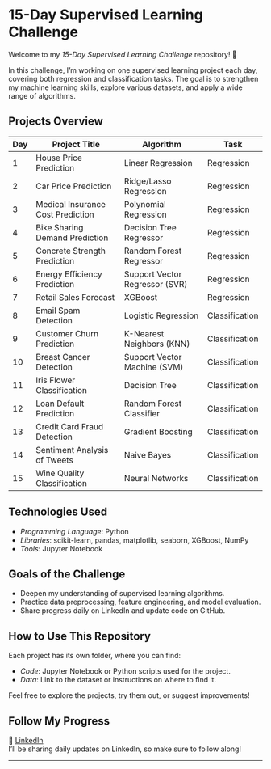 # 15-Day Supervised Learning Challenge

Welcome to my *15-Day Supervised Learning Challenge* repository! 🎯

In this challenge, I’m working on one supervised learning project each day, covering both regression and classification tasks. The goal is to strengthen my machine learning skills, explore various datasets, and apply a wide range of algorithms.

## Projects Overview

| Day | Project Title                            | Algorithm                    | Task         |
|-----|------------------------------------------|------------------------------|--------------|
| 1   | House Price Prediction                   | Linear Regression             | Regression   |
| 2   | Car Price Prediction                     | Ridge/Lasso Regression        | Regression   |
| 3   | Medical Insurance Cost Prediction        | Polynomial Regression         | Regression   |
| 4   | Bike Sharing Demand Prediction           | Decision Tree Regressor       | Regression   |
| 5   | Concrete Strength Prediction             | Random Forest Regressor       | Regression   |
| 6   | Energy Efficiency Prediction             | Support Vector Regressor (SVR)| Regression   |
| 7   | Retail Sales Forecast                    | XGBoost                       | Regression   |
| 8   | Email Spam Detection                     | Logistic Regression           | Classification|
| 9   | Customer Churn Prediction                | K-Nearest Neighbors (KNN)     | Classification|
| 10  | Breast Cancer Detection                  | Support Vector Machine (SVM)  | Classification|
| 11  | Iris Flower Classification               | Decision Tree                 | Classification|
| 12  | Loan Default Prediction                  | Random Forest Classifier      | Classification|
| 13  | Credit Card Fraud Detection              | Gradient Boosting             | Classification|
| 14  | Sentiment Analysis of Tweets             | Naive Bayes                   | Classification|
| 15  | Wine Quality Classification              | Neural Networks               | Classification|

## Technologies Used

- *Programming Language*: Python
- *Libraries*: scikit-learn, pandas, matplotlib, seaborn, XGBoost, NumPy
- *Tools*: Jupyter Notebook

## Goals of the Challenge

- Deepen my understanding of supervised learning algorithms.
- Practice data preprocessing, feature engineering, and model evaluation.
- Share progress daily on LinkedIn and update code on GitHub.

## How to Use This Repository

Each project has its own folder, where you can find:
- *Code*: Jupyter Notebook or Python scripts used for the project.
- *Data*: Link to the dataset or instructions on where to find it.

Feel free to explore the projects, try them out, or suggest improvements!

## Follow My Progress
🔗 [LinkedIn](www.linkedin.com/in/pradeesh-ml)  
I’ll be sharing daily updates on LinkedIn, so make sure to follow along!

---


